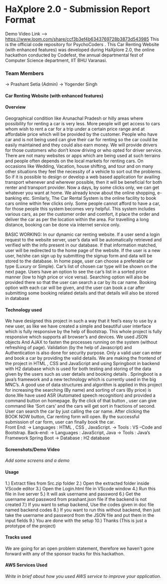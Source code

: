 # HaXplore 2.0 - Submission Report Format
Demo Video Link --> https://www.loom.com/share/ccf3b3ef4b6343769728b3873d543985
This is the official code repository for PsychoCoders . This Car Renting Website (with enhanced features) was developed during HaXplore 2.0, 
the online hackathon conducted by Codefest, the annual departmental fest of Computer Science department, IIT BHU Varanasi.

### Team Members
-> Prashant Setia (Admin)
-> Yogender Singh

#### Car Renting Website (with enhanced features)


#### Overview

Geographical condition like Arunachal Pradesh or hilly areas where possibility for renting a car is very less. More people will get access to cars whom wish to rent a
car for a trip under a certain price range and at affordable price which will be provided by the customer. People who have car and is not being used can give their car for renting so the car could be easily maintained and they could also earn money. We will provide drivers for those customers who don’t know driving or who opted for driver service. There are not many websites or apps which are being used at such terrains and people often depends on the local markets for renting cars. On occasions like Wedding, Vacation, house shifting, and tour and on many other situations they feel
the necessity of a vehicle to sort out the problems. So if it is possible to design or develop a web based application for availing transport whenever and wherever possible, then it will be beneficial for both renter and transport provider. Now a days, by some clicks only, we can get whatever you want at home. We already know about the online shopping, e-banking etc. Similarly, The Car Rental System is the online facility to book cars online within few clicks only. Some people cannot afford to have a car, for those people this system becomes very helpful. This system includes various cars, as per the customer order and comfort, it place the order and deliver the car as per the location within the area. For travelling a long distance, booking can be done via internet service only.

BASIC WORKING: 
In our dynamic car renting website. If a user send a login request to the website server, user’s data will be automatically retrieved and verified with the info present in our database. If that information matched, user will be redirected to the home page of the website. If the user is a new user, he/she can sign up by submitting the signup form and data will be stored to the database. In home page, user can choose a preferable car type (Luxury or Simple). Car’s list of chosen car type will be shown on the next page. Users have an option to see the car’s list in a sorted price manner (low to high price or vice versa). Searching option will also be provided there so that the user can search a car by its car name. Booking option with each car will be given, and the user can book a car after submitting some booking related details and that details will also be stored in database


#### Technology used

We have designed this project in such a way that it feel’s easy to use by a new user, as like we have created a simple and beautiful user interface which is fully responsive by the help of Bootstrap. This whole project is fully responsive which supports all browser’s and devices. We used JSON objects And AJAX to fasten the processes running on the system (without refreshing of page). Validation (by the help of Javascript) and Authentication is also done for security purpose. Only a valid user can enter and book a car by providing the valid details. We are making the frontend of the project in HTML , CSS and JavaScript  and using Springboot in backend with H2 database which is used for both testing and storing of the data given by the users such as user details and booking details . Springboot  is a java’s framework and a new technology which is currently used in the big MNC’s. A good use of data structures and algorithm is applied in this project for increasing the searching (By name) and sorting of cars (By price) is done.We have used ASR (Automated speech recognition) and provided a command button on homepage. By the click of that button , user can give command like ‘Sort cars’ and the cars will get sort in fractions of second. User can search the car by just calling the car name. After clicking the BOOK NOW button, Car renting form will open. By the successful submission of car form, user can finally book the car.  
Front End:
->	Languages :  HTML , CSS , JavaScript.
->	Tools  :  VS –Code and Bootstrap.
Back-end:
->	Languages : JavaScript, Java
->	Tools : Java’s Framework Spring Boot 
->	Database : H2 database  


#### Screenshots/Demo Video

_Add some screens and a demo_

#### Usage

1.) Extract files from Src.zip folder
2.) Open the extracted folder inside VScode editor 
3.) Open the Login.html file in VScode window
4.) Run this file in live server 
5.) It will ask username and password
6.) Get the username and password from prashant.json file if the backend is not created
7.) If you want to setup backend, Use the codes given in doc file named backend codes
8.) If you want to run this without backend, then just take the username and password from the JSON file and put them in the input fields
9.) You are done with the setup 
10.) Thanks (This is just a prototype of the project)  
#### Tracks used
We are going for an open problem statement, therefore we haven't gone forward with any of the sponsor tracks for this hackathon.

#### AWS Services Used

_Write in brief about how you used AWS service to improve your application._




